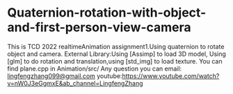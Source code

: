 # Quaternion-rotation-with-object-and-first-person-view-camera
This is TCD 2022 realtimeAnimation assignment1.Using quaternion to rotate object and camera.
External Library:Using [Assimp] to load 3D model, Using [glm] to do rotation and translation,using [std_img] to load texture.
You can find plane.cpp in Animation/src/
Any question you can email: lingfengzhang099@gmail.com
youtube:https://www.youtube.com/watch?v=nW0J3eGgmxE&ab_channel=LingfengZhang
